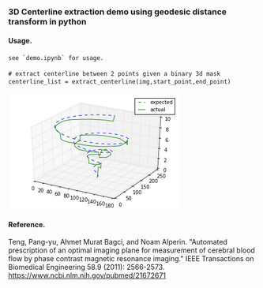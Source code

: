 ### 3D Centerline extraction demo using geodesic distance transform in python
#### Usage.
	
	see `demo.ipynb` for usage.
	
	# extract centerline between 2 points given a binary 3d mask
	centerline_list = extract_centerline(img,start_point,end_point)
	
![alt text](images/demo.png)

#### Reference.
Teng, Pang-yu, Ahmet Murat Bagci, and Noam Alperin. "Automated prescription of an optimal imaging plane for measurement of cerebral blood flow by phase contrast magnetic resonance imaging." IEEE Transactions on Biomedical Engineering 58.9 (2011): 2566-2573.
https://www.ncbi.nlm.nih.gov/pubmed/21672671
